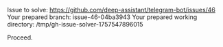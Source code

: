 Issue to solve: https://github.com/deep-assistant/telegram-bot/issues/46
Your prepared branch: issue-46-04ba3943
Your prepared working directory: /tmp/gh-issue-solver-1757547896015

Proceed.